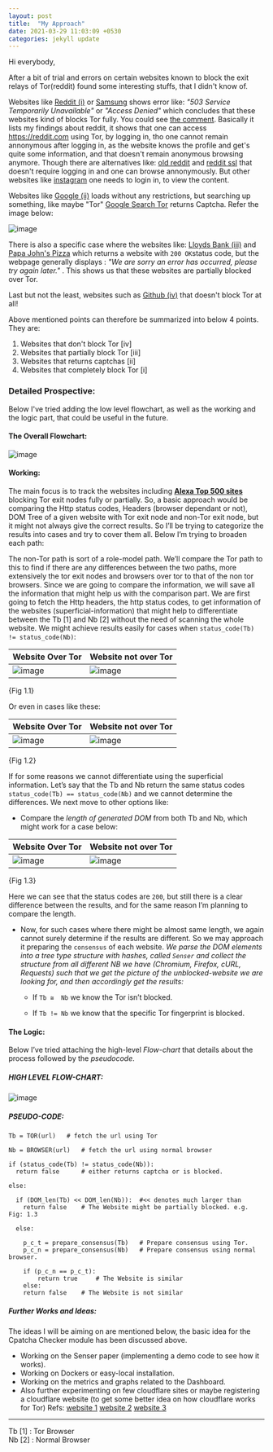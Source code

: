 ```yaml
---
layout: post
title:  "My Approach"
date: 2021-03-29 11:03:09 +0530
categories: jekyll update
---
```


Hi everybody,

After a bit of trial and errors on certain websites known to block the exit relays of Tor(reddit) found some interesting stuffs, that I didn't know of.

Websites like [Reddit (i)](https://reddit.com) or [Samsung](https://www.samsung.com/) shows error like: _"503 Service Temporarily Unavailable"_ or _"Access Denied"_ which concludes that these websites kind of blocks Tor fully.  You could see [the comment](https://gitlab.torproject.org/tpo/community/support/-/issues/40013#note_2728858). Basically it lists my findings about reddit, it shows that one can access https://reddit.com using Tor, by logging in, tho one cannot remain annonymous after logging in, as the website knows the profile and get's quite some information, and that doesn't remain anonymous browsing anymore.
Though there are alternatives like: [old reddit](https://old.reddit.com) and [reddit ssl](https://ssl.reddit.com) that doesn't require logging in and one can browse annonymously.
But other websites like [instagram](https://instagram.com) one needs to login in, to view the content. 

Websites like [Google (ii)](https://google.com) loads without any restrictions, but searching up something, like maybe "Tor" [Google Search Tor](https://www.google.com/search?q=tor) returns Captcha. 
Refer the image below: 

![image](https://user-images.githubusercontent.com/34208125/112763802-a582cd00-9023-11eb-87bb-073797a82795.png)

There is also a specific case where the websites like: [Lloyds Bank (iii)](https://www.lloydsbank.com/) and [Papa John's Pizza](https://www.papajohns.com/) which returns a website with `200 OK`status code, but the webpage generally displays : _"We are sorry an error has occurred, please try again later."_ . This shows us that these websites are partially blocked over Tor.

Last but not the least, websites such as [Github (iv)](https://github.com/) that doesn't block Tor at all!  


Above mentioned points can therefore be summarized into below 4 points. They are:

1. Websites that don't block Tor      [iv]
2. Websites that partially block Tor  [iii]
3. Websites that returns captchas     [ii]
4. Websites that completely block Tor [i]

### **Detailed Prospective:** ###

Below I've tried adding the low level flowchart, as well as the working and the logic part, that could be useful in the future.

#### The Overall Flowchart: ####

![image](https://user-images.githubusercontent.com/34208125/112788271-266bb400-9078-11eb-9a72-6932a6e7291d.png)

#### Working: ####

The main focus is to track the websites including [**Alexa Top 500 sites**](https://www.alexa.com/topsites) blocking Tor exit nodes fully or partially. So, a basic approach would be comparing the Http status codes, Headers (browser dependant or not), DOM Tree of a given website with Tor exit node and non-Tor exit node, but it might not always give the correct results. So I’ll be trying to categorize the results into cases and try to cover them all. Below I’m trying to broaden each path:

The non-Tor path is sort of a role-model path. We’ll compare the Tor path to this to find if there are any differences between the two paths, more extensively the tor exit nodes and browsers over tor to that of the non tor browsers. Since we are going to compare the information, we will save all the information that might help us with the comparison part. We are first going to fetch the Http headers, the http status codes, to get information of the websites (superficial-information) that might help to differentiate between the Tb [1] and Nb [2] without the need of scanning the whole website. We might achieve results easily for cases when `status_code(Tb) != status_code(Nb)`: 

Website Over Tor | Website not over Tor
--------|--------
![image](https://user-images.githubusercontent.com/34208125/112788793-451e7a80-9079-11eb-8ff3-812e4a942870.png) | ![image](https://user-images.githubusercontent.com/34208125/112788866-75661900-9079-11eb-928e-2083aac75f91.png)
{Fig 1.1}

Or even in cases like these: 

Website Over Tor | Website not over Tor
--------|--------
![image](https://user-images.githubusercontent.com/34208125/112789352-882d1d80-907a-11eb-92ee-a012a2bc8bc6.png) | ![image](https://user-images.githubusercontent.com/34208125/112789391-9b3fed80-907a-11eb-90a6-88012df9c589.png)
{Fig 1.2}

If for some reasons we cannot differentiate using the superficial information. Let’s say that the Tb and Nb return the same status codes `status_code(Tb) == status_code(Nb)` and we cannot determine the differences. 
We next move to other options like:
* Compare the _length of generated DOM_ from both Tb and Nb, which might work for a case below: 
 
Website Over Tor | Website not over Tor
--------|--------
![image](https://user-images.githubusercontent.com/34208125/112789546-f4a81c80-907a-11eb-8961-4563fb040236.png) | ![image](https://user-images.githubusercontent.com/34208125/112789554-f83ba380-907a-11eb-9192-f65e649e344d.png)
{Fig 1.3}

Here we can see that the status codes are `200`, but still there is a clear difference between the results, and for the same reason I’m planning to compare the length. 

* Now, for such cases where there might be almost same length, we again cannot surely determine if the results are different. So we may approach it preparing the `consensus` of each website. _We parse the DOM elements into a tree type structure with hashes, called `Senser` and collect the structure from all different NB we have (Chromium, Firefox, cURL, Requests) such that we get the picture of the unblocked-website we are looking for, and then accordingly get the results:_
 
	* If `Tb ≅  Nb` we know the Tor isn’t blocked.
  
	* If `Tb != Nb` we know that the specific Tor fingerprint is blocked.

#### The Logic: ####

Below I’ve tried attaching the high-level _Flow-chart_ that details about the process followed by the _pseudocode_. 

##### HIGH LEVEL FLOW-CHART: #####

![image](https://user-images.githubusercontent.com/34208125/112789927-d4c52880-907b-11eb-96da-706d7cd25ab9.png)

##### PSEUDO-CODE: #####

```Python3
Tb = TOR(url)   # fetch the url using Tor

Nb = BROWSER(url)   # fetch the url using normal browser

if (status_code(Tb) != status_code(Nb)): 
  return false      # either returns captcha or is blocked.
  
else:

  if (DOM_len(Tb) << DOM_len(Nb)):	#<< denotes much larger than
    return false    # The Website might be partially blocked. e.g. Fig: 1.3
    
  else:
  
    p_c_t = prepare_consensus(Tb)   # Prepare consensus using Tor.
    p_c_n = prepare_consensus(Nb)   # Prepare consensus using normal browser.
    
    if (p_c_n == p_c_t):
    	return true     # The Website is similar
    else:
	return false    # The Website is not similar
  ```
##### Further Works and Ideas: #####

The ideas I will be aiming on are mentioned below, the basic idea for the Cpatcha Checker module has been discussed above.

* Working on the Senser paper (implementing a demo code to see how it works). 
* Working on Dockers or easy-local installation.
* Working on the metrics and graphs related to the Dashboard.
* Also further experimenting on few cloudflare sites or maybe registering a cloudflare website (to get some better idea on how cloudflare works for Tor)  Refs: [website 1](https://blog.cloudflare.com/cloudflare-onion-service/) [website 2](https://blog.cloudflare.com/the-trouble-with-tor/) [website 3](https://blog.torproject.org/trouble-cloudflare?page=1)


-----------------------------------------
Tb [1] : Tor Browser  
Nb [2] : Normal Browser 




